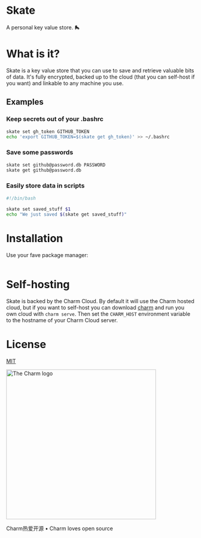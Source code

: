 # Skate

A personal key value store. 🛼

# What is it?

Skate is a key value store that you can use to save and retrieve valuable bits
of data. It's fully encrypted, backed up to the cloud (that you can self-host
if you want) and linkable to any machine you use.

## Examples

### Keep secrets out of your .bashrc

```bash
skate set gh_token GITHUB_TOKEN
echo 'export GITHUB_TOKEN=$(skate get gh_token)' >> ~/.bashrc
```

### Save some passwords

```bash
skate set github@password.db PASSWORD
skate get github@password.db
```

### Easily store data in scripts

```bash
#!/bin/bash

skate set saved_stuff $1
echo "We just saved $(skate get saved_stuff)"
```

# Installation

Use your fave package manager:

```bash
```

# Self-hosting

Skate is backed by the Charm Cloud. By default it will use the Charm hosted
cloud, but if you want to self-host you can download
[charm](https://github.com/charmbracelet/charm) and run you own cloud with
`charm serve`. Then set the `CHARM_HOST` environment variable to the hostname
of your Charm Cloud server.

# License

[MIT](https://github.com/charmbracelet/skate/raw/master/LICENSE)

<a href="https://charm.sh/"><img alt="The Charm logo" src="https://stuff.charm.sh/charm-badge-unrounded.jpg" width="400"></a>

Charm热爱开源 • Charm loves open source
